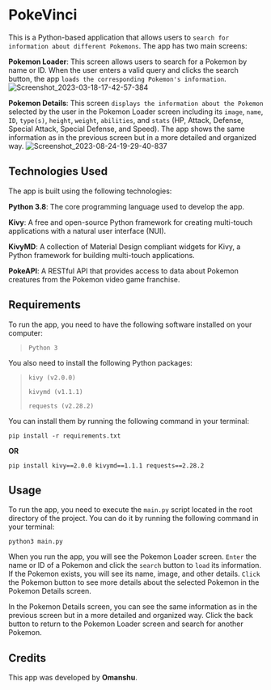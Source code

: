 # PokeVinci
This is a Python-based application that allows users to `search for information about different Pokemons`. The app has two main screens:

**Pokemon Loader**: This screen allows users to search for a Pokemon by name or ID. When the user enters a valid query and clicks the search button, the app `loads the corresponding Pokemon's information`.
![Screenshot_2023-03-18-17-42-57-384](https://user-images.githubusercontent.com/114089324/226105428-7a23fb54-cd81-47b9-ae36-5f6589e305a6.jpeg)

**Pokemon Details**: This screen `displays the information about the Pokemon` selected by the user in the Pokemon Loader screen including its `image`, `name`, `ID`, `type(s)`, `height`, `weight`, `abilities`, and `stats` (HP, Attack, Defense, Special Attack, Special Defense, and Speed). The app shows the same information as in the previous screen but in a more detailed and organized way.
![Screenshot_2023-08-24-19-29-40-837](https://github.com/Omanshu209/PokeVinci/assets/114089324/9f8122bb-e129-4114-9690-1e67ebd4da71)

## Technologies Used
The app is built using the following technologies:

**Python 3.8**: The core programming language used to develop the app.

**Kivy**: A free and open-source Python framework for creating multi-touch applications with a natural user interface (NUI).

**KivyMD**: A collection of Material Design compliant widgets for Kivy, a Python framework for building multi-touch applications.

**PokeAPI**: A RESTful API that provides access to data about Pokemon creatures from the Pokemon video game franchise.

## Requirements
To run the app, you need to have the following software installed on your computer:
> `Python 3`

You also need to install the following Python packages:

> `kivy (v2.0.0)`
>
> `kivymd (v1.1.1)`
>
> `requests (v2.28.2)`

You can install them by running the following command in your terminal:
```
pip install -r requirements.txt
```
**OR**
```
pip install kivy==2.0.0 kivymd==1.1.1 requests==2.28.2
```
## Usage
To run the app, you need to execute the `main.py` script located in the root directory of the project. You can do it by running the following command in your terminal:
```
python3 main.py
```
When you run the app, you will see the Pokemon Loader screen. `Enter` the name or ID of a Pokemon and click the `search` button to `load` its information. If the Pokemon exists, you will see its name, image, and other details. `Click` the Pokemon button to see more details about the selected Pokemon in the Pokemon Details screen.

In the Pokemon Details screen, you can see the same information as in the previous screen but in a more detailed and organized way. Click the back button to return to the Pokemon Loader screen and search for another Pokemon.

## Credits
This app was developed by **Omanshu**.
